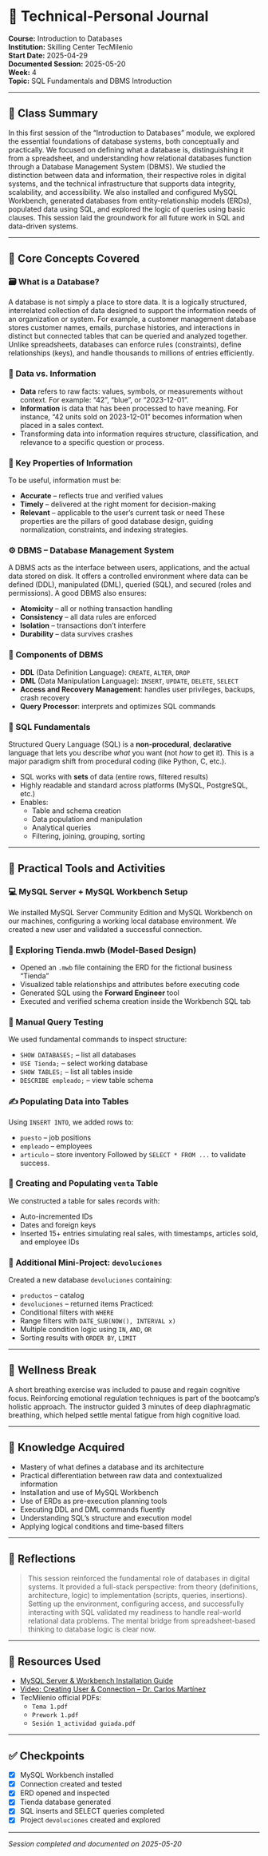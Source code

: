 # 🧠 Technical-Personal Journal  
**Course:** Introduction to Databases  
**Institution:** Skilling Center TecMilenio  
**Start Date:** 2025-04-29  
**Documented Session:** 2025-05-20  
**Week:** 4  
**Topic:** SQL Fundamentals and DBMS Introduction

---

## 🧩 Class Summary
In this first session of the “Introduction to Databases” module, we explored the essential foundations of database systems, both conceptually and practically. 
We focused on defining what a database is, distinguishing it from a spreadsheet, and understanding how relational databases function through a Database Management System (DBMS). 
We studied the distinction between data and information, their respective roles in digital systems, and the technical infrastructure that supports data integrity, scalability, and accessibility. 
We also installed and configured MySQL Workbench, generated databases from entity-relationship models (ERDs), populated data using SQL, and explored the logic of queries using basic clauses. 
This session laid the groundwork for all future work in SQL and data-driven systems.

---

## 🧱 Core Concepts Covered

### 🗃 What is a Database?
A database is not simply a place to store data. 
It is a logically structured, interrelated collection of data designed to support the information needs of an organization or system. 
For example, a customer management database stores customer names, emails, purchase histories, and interactions in distinct but connected tables that can be queried and analyzed together. 
Unlike spreadsheets, databases can enforce rules (constraints), define relationships (keys), and handle thousands to millions of entries efficiently.

### 🧮 Data vs. Information
- **Data** refers to raw facts: values, symbols, or measurements without context. For example: “42”, “blue”, or “2023-12-01”.
- **Information** is data that has been processed to have meaning. For instance, “42 units sold on 2023-12-01” becomes information when placed in a sales context.
- Transforming data into information requires structure, classification, and relevance to a specific question or process.

### 🔐 Key Properties of Information
To be useful, information must be:

- **Accurate** – reflects true and verified values
- **Timely** – delivered at the right moment for decision-making
- **Relevant** – applicable to the user’s current task or need
These properties are the pillars of good database design, guiding normalization, constraints, and indexing strategies.

### ⚙️ DBMS – Database Management System
A DBMS acts as the interface between users, applications, and the actual data stored on disk. 
It offers a controlled environment where data can be defined (DDL), manipulated (DML), queried (SQL), and secured (roles and permissions). 
A good DBMS also ensures:

- **Atomicity** – all or nothing transaction handling
- **Consistency** – all data rules are enforced
- **Isolation** – transactions don’t interfere
- **Durability** – data survives crashes

### 🧩 Components of DBMS
- **DDL** (Data Definition Language): `CREATE`, `ALTER`, `DROP`
- **DML** (Data Manipulation Language): `INSERT`, `UPDATE`, `DELETE`, `SELECT`
- **Access and Recovery Management**: handles user privileges, backups, crash recovery
- **Query Processor**: interprets and optimizes SQL commands

### 🧪 SQL Fundamentals
Structured Query Language (SQL) is a **non-procedural**, **declarative** language that lets you describe *what* you want (not *how* to get it). This is a major paradigm shift from procedural coding (like Python, C, etc.).
- SQL works with **sets** of data (entire rows, filtered results)
- Highly readable and standard across platforms (MySQL, PostgreSQL, etc.)
- Enables:
  - Table and schema creation
  - Data population and manipulation
  - Analytical queries
  - Filtering, joining, grouping, sorting

---

## 🧰 Practical Tools and Activities

### 💻 MySQL Server + MySQL Workbench Setup
We installed MySQL Server Community Edition and MySQL Workbench on our machines, configuring a working local database environment. We created a new user and validated a successful connection.

### 📂 Exploring Tienda.mwb (Model-Based Design)
- Opened an `.mwb` file containing the ERD for the fictional business “Tienda”
- Visualized table relationships and attributes before executing code
- Generated SQL using the **Forward Engineer** tool
- Executed and verified schema creation inside the Workbench SQL tab

### 🧪 Manual Query Testing
We used fundamental commands to inspect structure:
- `SHOW DATABASES;` – list all databases
- `USE Tienda;` – select working database
- `SHOW TABLES;` – list all tables inside
- `DESCRIBE empleado;` – view table schema

### ✍️ Populating Data into Tables
Using `INSERT INTO`, we added rows to:
- `puesto` – job positions
- `empleado` – employees
- `articulo` – store inventory
Followed by `SELECT * FROM ...` to validate success.

### 🛒 Creating and Populating `venta` Table
We constructed a table for sales records with:
- Auto-incremented IDs
- Dates and foreign keys
- Inserted 15+ entries simulating real sales, with timestamps, articles sold, and employee IDs

### 🧠 Additional Mini-Project: `devoluciones`
Created a new database `devoluciones` containing:
- `productos` – catalog
- `devoluciones` – returned items
Practiced:
- Conditional filters with `WHERE`
- Range filters with `DATE_SUB(NOW(), INTERVAL x)`
- Multiple condition logic using `IN`, `AND`, `OR`
- Sorting results with `ORDER BY`, `LIMIT`

---

## 🌿 Wellness Break
A short breathing exercise was included to pause and regain cognitive focus. 
Reinforcing emotional regulation techniques is part of the bootcamp’s holistic approach. 
The instructor guided 3 minutes of deep diaphragmatic breathing, which helped settle mental fatigue from high cognitive load.

---

## 📘 Knowledge Acquired
- Mastery of what defines a database and its architecture
- Practical differentiation between raw data and contextualized information
- Installation and use of MySQL Workbench
- Use of ERDs as pre-execution planning tools
- Executing DDL and DML commands fluently
- Understanding SQL’s structure and execution model
- Applying logical conditions and time-based filters

---

## 🧠 Reflections
> This session reinforced the fundamental role of databases in digital systems.
> It provided a full-stack perspective: from theory (definitions, architecture, logic) to implementation (scripts, queries, insertions).
> Setting up the environment, configuring access, and successfully interacting with SQL validated my readiness to handle real-world relational data problems.
> The mental bridge from spreadsheet-based thinking to database logic is clear now.

---

## 📎 Resources Used
- [MySQL Server & Workbench Installation Guide](https://codigosql.top/mysql/instalar-mysql-server-y-mysql-workbench-en-windows-10/)
- [Video: Creating User & Connection – Dr. Carlos Martínez](https://www.youtube.com/watch?v=SB36NEQMzVk)
- TecMilenio official PDFs:
  - `Tema 1.pdf`
  - `Prework 1.pdf`
  - `Sesión 1_actividad guiada.pdf`

---

## ✅ Checkpoints
- [x] MySQL Workbench installed
- [x] Connection created and tested
- [x] ERD opened and inspected
- [x] Tienda database generated
- [x] SQL inserts and SELECT queries completed
- [x] Project `devoluciones` created and explored

---

*Session completed and documented on 2025-05-20*
